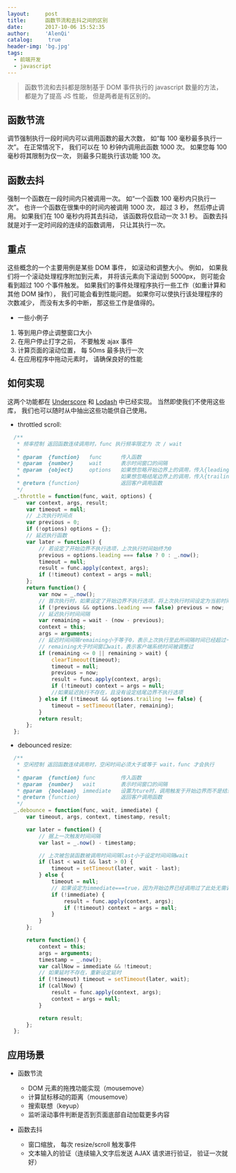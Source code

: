 ```yaml
---
layout:     post
title:      函数节流和去抖之间的区别
date:       2017-10-06 15:52:35
author:     'AlenQi'
catalog:     true
header-img: 'bg.jpg'
tags:
  - 前端开发
  - javascript
---
```


> 函数节流和去抖都是限制基于 DOM 事件执行的 javascript 数量的方法， 都是为了提高 JS 性能， 但是两者是有区别的。 

## 函数节流

调节强制执行一段时间内可以调用函数的最大次数， 如“每 100 毫秒最多执行一次”。 
在正常情况下， 我们可以在 10 秒钟内调用此函数 1000 次。 如果您每 100 毫秒将其限制为仅一次， 则最多只能执行该功能 100 次。 

## 函数去抖

强制一个函数在一段时间内只被调用一次。 如“一个函数 100 毫秒内只执行一次”。 
也许一个函数在很集中的时间内被调用 1000 次， 超过 3 秒， 然后停止调用。 如果我们在 100 毫秒内将其去抖动， 该函数将仅启动一次 3.1 秒。 函数去抖就是对于一定时间段的连续的函数调用， 只让其执行一次。 

## 重点

这些概念的一个主要用例是某些 DOM 事件， 如滚动和调整大小。 例如， 如果我们将一个滚动处理程序附加到元素， 并将该元素向下滚动到 5000px， 则可能会看到超过 100 个事件触发。 如果我们的事件处理程序执行一些工作（如重计算和其他 DOM 操作）， 我们可能会看到性能问题。 如果你可以使执行该处理程序的次数减少， 而没有太多的中断， 那这些工作是值得的。 

- 一些小例子

1.  等到用户停止调整窗口大小
2.  在用户停止打字之前， 不要触发 ajax 事件
3.  计算页面的滚动位置， 每 50ms 最多执行一次
4.  在应用程序中拖动元素时， 请确保良好的性能

## 如何实现

这两个功能都在 [Underscore](http://underscorejs.org/) 和 [Lodash](https://lodash.com/) 中已经实现。 当然即使我们不使用这些库， 我们也可以随时从中抽出这些功能供自己使用。 

- throttled scroll:

  

```javascript
  /**
   * 频率控制 返回函数连续调用时，func 执行频率限定为 次 / wait
   *
   * @param  {function}   func      传入函数
   * @param  {number}     wait      表示时间窗口的间隔
   * @param  {object}     options   如果想忽略开始边界上的调用，传入{leading: false}。
   *                                如果想忽略结尾边界上的调用，传入{trailing: false}
   * @return {function}             返回客户调用函数
   */
  _.throttle = function(func, wait, options) {
      var context, args, result;
      var timeout = null;
      // 上次执行时间点
      var previous = 0;
      if (!options) options = {};
      // 延迟执行函数
      var later = function() {
          // 若设定了开始边界不执行选项，上次执行时间始终为0
          previous = options.leading === false ? 0 : _.now();
          timeout = null;
          result = func.apply(context, args);
          if (!timeout) context = args = null;
      };
      return function() {
          var now = _.now();
          // 首次执行时，如果设定了开始边界不执行选项，将上次执行时间设定为当前时间。
          if (!previous && options.leading === false) previous = now;
          // 延迟执行时间间隔
          var remaining = wait - (now - previous);
          context = this;
          args = arguments;
          // 延迟时间间隔remaining小于等于0，表示上次执行至此所间隔时间已经超过一个时间窗口
          // remaining大于时间窗口wait，表示客户端系统时间被调整过
          if (remaining <= 0 || remaining > wait) {
              clearTimeout(timeout);
              timeout = null;
              previous = now;
              result = func.apply(context, args);
              if (!timeout) context = args = null;
              //如果延迟执行不存在，且没有设定结尾边界不执行选项
          } else if (!timeout && options.trailing !== false) {
              timeout = setTimeout(later, remaining);
          }
          return result;
      };
  };
```

- debounced resize:

  

```javascript
  /**
   * 空闲控制 返回函数连续调用时，空闲时间必须大于或等于 wait，func 才会执行
   *
   * @param  {function} func        传入函数
   * @param  {number}   wait        表示时间窗口的间隔
   * @param  {boolean}  immediate   设置为ture时，调用触发于开始边界而不是结束边界
   * @return {function}             返回客户调用函数
   */
  _.debounce = function(func, wait, immediate) {
      var timeout, args, context, timestamp, result;

      var later = function() {
          // 据上一次触发时间间隔
          var last = _.now() - timestamp;

          // 上次被包装函数被调用时间间隔last小于设定时间间隔wait
          if (last < wait && last > 0) {
              timeout = setTimeout(later, wait - last);
          } else {
              timeout = null;
              // 如果设定为immediate===true，因为开始边界已经调用过了此处无需调用
              if (!immediate) {
                  result = func.apply(context, args);
                  if (!timeout) context = args = null;
              }
          }
      };

      return function() {
          context = this;
          args = arguments;
          timestamp = _.now();
          var callNow = immediate && !timeout;
          // 如果延时不存在，重新设定延时
          if (!timeout) timeout = setTimeout(later, wait);
          if (callNow) {
              result = func.apply(context, args);
              context = args = null;
          }

          return result;
      };
  };
```

## 应用场景

- 函数节流

  - DOM 元素的拖拽功能实现（mousemove）
  - 计算鼠标移动的距离（mousemove）
  - 搜索联想（keyup）
  - 监听滚动事件判断是否到页面底部自动加载更多内容

- 函数去抖

  - 窗口缩放， 每次 resize/scroll 触发事件
  - 文本输入的验证（连续输入文字后发送 AJAX 请求进行验证， 验证一次就好）

